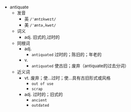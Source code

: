 - antiquate
  - 发音
    - 英 `/'æntɪkweɪt/`
    - 美 `/'æntə,kwet/`
  - 词义
    - adj. 旧式的,过时的
  - 同根词
    - adj.
      - `antiquated` 过时的；陈旧的；年老的
    - v.
      - `antiquated` 使古旧；废弃（antiquate的过去分词）
  - 近义词
    - vt. 废弃；使…过时；使…具有古旧形式或风格
      - `out of use`
      - `scrap`
    - adj. 过时的；旧式的
      - `ancient`
      - `outdated`
